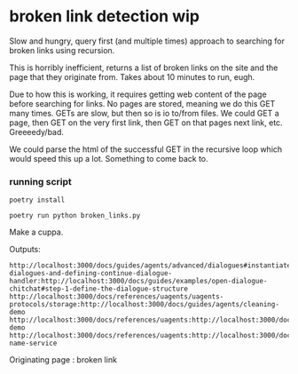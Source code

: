 # broken link detection wip

Slow and hungry, query first (and multiple times) approach to searching for broken links using recursion.

This is horribly inefficient, returns a list of broken links on the site and the page that they originate from.
Takes about 10 minutes to run, eugh.

Due to how this is working, it requires getting web content of the page before searching for links. No pages are
stored, meaning we do this GET many times. GETs are slow, but then so is io to/from files. We could GET a page, then
GET on the very first link, then GET on that pages next link, etc. Greeeedy/bad.

We could parse the html of the successful GET in the recursive loop which would speed this up a lot. Something to
come back to.

### running script

`poetry install`

`poetry run python broken_links.py`

Make a cuppa.

Outputs:

```
http://localhost:3000/docs/guides/agents/advanced/dialogues#instantiate-dialogues-and-defining-continue-dialogue-handler:http://localhost:3000/docs/guides/examples/open-dialogue-chitchat#step-1-define-the-dialogue-structure
http://localhost:3000/docs/references/uagents/uagents-protocols/storage:http://localhost:3000/docs/guides/agents/cleaning-demo
http://localhost:3000/docs/references/uagents:http://localhost:3000/docs/guides/agents/cleaning-demo
http://localhost:3000/docs/references/uagents:http://localhost:3000/docs/guides/agents/uagents-name-service

```

Originating page : broken link
